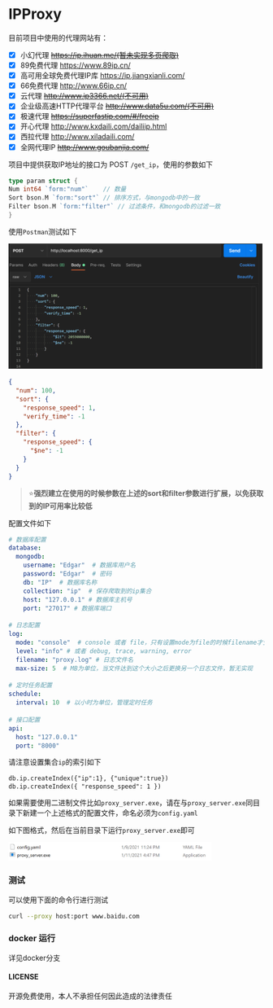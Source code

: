 # IPProxy

目前项目中使用的代理网站有：

- [x] 小幻代理  ~~https://ip.ihuan.me/(暂未实现多页爬取)~~
- [x] 89免费代理  https://www.89ip.cn/
- [x] 高可用全球免费代理IP库 https://ip.jiangxianli.com/
- [x] 66免费代理  http://www.66ip.cn/
- [x] 云代理  ~~http://www.ip3366.net/(不可用)~~
- [x] 企业级高速HTTP代理平台  ~~http://www.data5u.com/(不可用)~~
- [x] 极速代理  ~~https://superfastip.com/#/freeip~~
- [x] 开心代理 http://www.kxdaili.com/dailiip.html
- [x] 西拉代理  http://www.xiladaili.com/
- [x] 全网代理IP  ~~http://www.goubanjia.com/~~

项目中提供获取IP地址的接口为 POST `/get_ip`，使用的参数如下

```go
type param struct {
Num int64 `form:"num"`    // 数量
Sort bson.M `form:"sort"` // 排序方式，与mongodb中的一致
Filter bson.M `form:"filter"` // 过滤条件，和mongodb的过滤一致
}
```

使用`Postman`测试如下

<img src="images/1.png" width=500 alt="Postman">

```json
{
  "num": 100,
  "sort": {
    "response_speed": 1,
    "verify_time": -1
  },
  "filter": {
    "response_speed": {
      "$ne": -1
    }
  }
}
```

> :star:**强烈建立在使用的时候参数在上述的sort和filter参数进行扩展，以免获取到的IP可用率比较低**



配置文件如下

```yaml
# 数据库配置
database:
  mongodb:
    username: "Edgar"  # 数据库用户名
    password: "Edgar"  # 密码
    db: "IP"  # 数据库名称
    collection: "ip"  # 保存爬取到的ip集合
    host: "127.0.0.1" # 数据库主机号
    port: "27017" # 数据库端口

# 日志配置
log:
  mode: "console"  # console 或者 file，只有设置mode为file的时候filename才生效
  level: "info" # 或者 debug, trace, warning, error
  filename: "proxy.log" # 日志文件名
  max-size: 5  # MB为单位，当文件达到这个大小之后更换另一个日志文件，暂无实现

# 定时任务配置
schedule:
  interval: 10  # 以小时为单位，管理定时任务

# 接口配置
api:
  host: "127.0.0.1"
  port: "8000"
```

请注意设置集合`ip`的索引如下

```mongodb
db.ip.createIndex({"ip":1}, {"unique":true})
db.ip.createIndex({ "response_speed": 1 })
```

如果需要使用二进制文件比如`proxy_server.exe`，请在与`proxy_server.exe`同目录下新建一个上述格式的配置文件，命名必须为`config.yaml`

如下图格式，然后在当前目录下运行`proxy_server.exe`即可

<img src="images/2.png" width=400 alt="exe">

### 测试

可以使用下面的命令行进行测试

```bash
curl --proxy host:port www.baidu.com
```

### docker 运行

详见docker分支

#### LICENSE

开源免费使用，本人不承担任何因此造成的法律责任